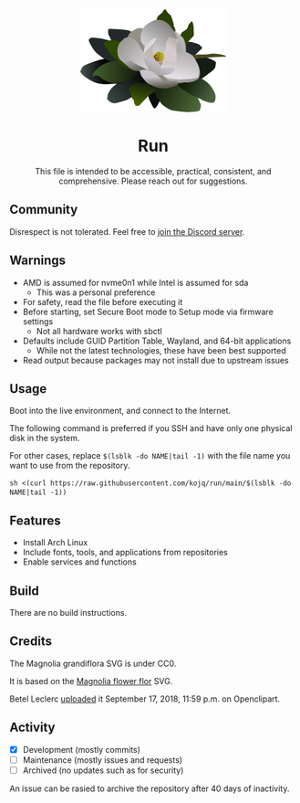 <div align="center">
  <img src="LOGO.svg" height=180/>

  # Run

  This file is intended to be accessible, practical, consistent, and comprehensive. Please reach out for suggestions.
</div>

## Community

Disrespect is not tolerated. Feel free to [join the Discord server](https://discord.gg/peezNh4pS4).

## Warnings

- AMD is assumed for nvme0n1 while Intel is assumed for sda
  - This was a personal preference
- For safety, read the file before executing it
- Before starting, set Secure Boot mode to Setup mode via firmware settings
  - Not all hardware works with sbctl
- Defaults include GUID Partition Table, Wayland, and 64-bit applications
  - While not the latest technologies, these have been best supported
- Read output because packages may not install due to upstream issues

## Usage

Boot into the live environment, and connect to the Internet.

The following command is preferred if you SSH and have only one physical disk in the system.

For other cases, replace `$(lsblk -do NAME|tail -1)` with the file name you want to use from the repository.

```
sh <(curl https://raw.githubusercontent.com/kojq/run/main/$(lsblk -do NAME|tail -1))
```

## Features

- Install Arch Linux
- Include fonts, tools, and applications from repositories
- Enable services and functions

## Build

There are no build instructions.

## Credits

The Magnolia grandiflora SVG is under CC0.

It is based on the [Magnolia flower flor](https://openclipart.org/detail/306895/magnolia-flower-flor) SVG.

Betel Leclerc [uploaded](https://openclipart.org/download/306895/1537228771.svg) it September 17, 2018, 11:59 p.m. on Openclipart.

## Activity

- [x] Development (mostly commits)
- [ ] Maintenance (mostly issues and requests)
- [ ] Archived (no updates such as for security)

An issue can be rasied to archive the repository after 40 days of inactivity.
